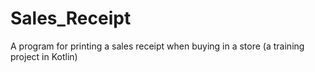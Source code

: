 # Sales_Receipt
A program for printing a sales receipt when buying in a store (a training project in Kotlin)
